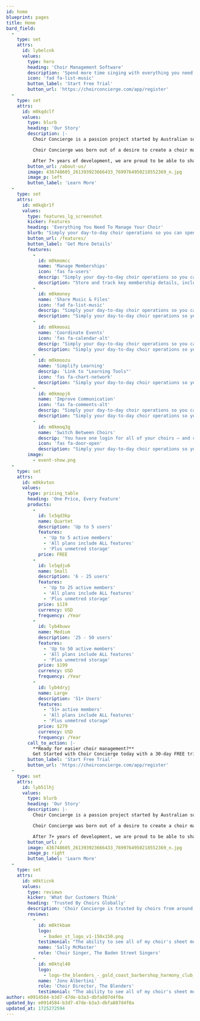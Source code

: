 ```yaml
---
id: home
blueprint: pages
title: Home
bard_field:
  -
    type: set
    attrs:
      id: lybelcnk
      values:
        type: hero
        heading: 'Choir Management Software'
        description: 'Spend more time singing with everything you need to manage your day-to-day choir operations in one user-friendly app.'
        icon: 'fad fa-list-music'
        button_label: 'Start Free Trial'
        button_url: 'https://choirconcierge.com/app/register'
  -
    type: set
    attrs:
      id: m0kqdclf
      values:
        type: blurb
        heading: 'Our Story'
        description: |-
          Choir Concierge is a passion project started by Australian software developer and music lover Hayley Bech. As a choir director and music team member for multiple choirs, Hayley has had the opportunity to work with the majority of popular choir management apps on the market, learning what is important for choir management and what could be improved upon.

          Choir Concierge was born out of a desire to create a choir management tool that was powerful, but also incredibly simple. The product was designed with user experience as the top priority.

          After 7+ years of development, we are proud to be able to share with you our software. We truly believe it is a cutting-edge solution that won’t just help you manage your choir, but will also be easy to use while doing it.
        button_url: /about-us/
        image: 436748605_261393923666433_7699764950218552369_n.jpg
        image_p: left
        button_label: 'Learn More'
  -
    type: set
    attrs:
      id: m0kqbr1f
      values:
        type: features_lg_screenshot
        kicker: Features
        heading: 'Everything You Need To Manage Your Choir'
        blurb: "Simply your day-to-day choir operations so you can spend more time singing. You'll find everything you need to save time and headaches on your choir management in our user-friendly choir management app."
        button_url: /features/
        button_label: 'Get More Details'
        features:
          -
            id: m0kmomcc
            name: 'Manage Memberships'
            icon: 'fas fa-users'
            descrip: "Simply your day-to-day choir operations so you can spend more time singing. You'll find everything you need to save time and headaches on your choir management in our user-friendly choir management app."
            description: "Store and track key membership details, including membership fees, voice parts, and customised user roles. You'll also be able to automate your onboarding workflow to streamline the process of bringing on new members, including creating checklists, sending notifications, and scheduling follow-ups."
          -
            id: m0kmoney
            name: 'Share Music & Files'
            icon: 'fad fa-list-music'
            descrip: "Simply your day-to-day choir operations so you can spend more time singing. You'll find everything you need to save time and headaches on your choir management in our user-friendly choir management app."
            description: "Simply your day-to-day choir operations so you can spend more time singing. You'll find everything you need to save time and headaches on your choir management in our user-friendly choir management app."
          -
            id: m0kmooai
            name: 'Coordinate Events'
            icon: 'fas fa-calendar-alt'
            descrip: "Simply your day-to-day choir operations so you can spend more time singing. You'll find everything you need to save time and headaches on your choir management in our user-friendly choir management app."
            description: "Simply your day-to-day choir operations so you can spend more time singing. You'll find everything you need to save time and headaches on your choir management in our user-friendly choir management app."
          -
            id: m0kmoozu
            name: 'Simplify Learning'
            descrip: 'Link to "Learning Tools"'
            icon: 'fas fa-chart-network'
            description: "Simply your day-to-day choir operations so you can spend more time singing. You'll find everything you need to save time and headaches on your choir management in our user-friendly choir management app."
          -
            id: m0kmopj6
            name: 'Improve Communication'
            icon: 'fas fa-comments-alt'
            descrip: "Simply your day-to-day choir operations so you can spend more time singing. You'll find everything you need to save time and headaches on your choir management in our user-friendly choir management app."
            description: "Simply your day-to-day choir operations so you can spend more time singing. You'll find everything you need to save time and headaches on your choir management in our user-friendly choir management app."
          -
            id: m0kmoq3g
            name: 'Switch Between Choirs'
            descrip: 'You have one login for all of your choirs – and can jump between them quickly!'
            icon: 'fas fa-door-open'
            description: "Simply your day-to-day choir operations so you can spend more time singing. You'll find everything you need to save time and headaches on your choir management in our user-friendly choir management app."
        image:
          - event-show.png
  -
    type: set
    attrs:
      id: m0kkvton
      values:
        type: pricing_table
        heading: 'One Price, Every Feature'
        products:
          -
            id: lx5qd3kp
            name: Quartet
            description: 'Up to 5 users'
            features:
              - 'Up to 5 active members'
              - 'All plans include ALL features'
              - 'Plus unmetred storage'
            price: FREE
          -
            id: lx5qdju6
            name: Small
            description: '6 - 25 users'
            features:
              - 'Up to 25 active members'
              - 'All plans include ALL features'
              - 'Plus unmetred storage'
            price: $119
            currency: USD
            frequency: /Year
          -
            id: lyb4buwv
            name: Medium
            description: '25 - 50 users'
            features:
              - 'Up to 50 active members'
              - 'All plans include ALL features'
              - 'Plus unmetred storage'
            price: $199
            currency: USD
            frequency: /Year
          -
            id: lyb4dryj
            name: Large
            description: '51+ Users'
            features:
              - '51+ active members'
              - 'All plans include ALL features'
              - 'Plus unmetred storage'
            price: $279
            currency: USD
            frequency: /Year
        call_to_action: |-
          **Ready for easier choir management?**
          Get Started with Choir Concierge today with a 30-day FREE trial.
        button_label: 'Start Free Trial'
        button_url: 'https://choirconcierge.com/app/register'
  -
    type: set
    attrs:
      id: lyb51lhj
      values:
        type: blurb
        heading: 'Our Story'
        description: |-
          Choir Concierge is a passion project started by Australian software developer and music lover Hayley Bech. As a choir director and music team member for multiple choirs, Hayley has had the opportunity to work with the majority of popular choir management apps on the market, learning what is important for choir management and what could be improved upon.

          Choir Concierge was born out of a desire to create a choir management tool that was powerful, but also incredibly simple. The product was designed with user experience as the top priority.

          After 7+ years of development, we are proud to be able to share with you our software. We truly believe it is a cutting-edge solution that won’t just help you manage your choir, but will also be easy to use while doing it.
        button_url: /
        image: 436748605_261393923666433_7699764950218552369_n.jpg
        image_p: right
        button_label: 'Learn More'
  -
    type: set
    attrs:
      id: m0kticnk
      values:
        type: reviews
        kicker: 'What Our Customers Think'
        heading: 'Trusted By Choirs Globally'
        description: 'Choir Concierge is trusted by choirs from around the world.'
        reviews:
          -
            id: m0ktkbam
            logo:
              - baden_st_logo_v1-150x150.png
            testimonial: "The ability to see all of my choir's sheet music, learning tracks and upcoming events in one place is amazing. Both the desktop and mobile sites are very user-friendly, and the in-built pitch pipe in the starting key of each song is especially handy."
            name: 'Sally McMaster'
            role: 'Choir Singer, The Baden Street Singers'
          -
            id: m0ktql40
            logo:
              - logo-the_blenders_-_gold_coast_barbershop_harmony_club_inc13062018062403.png
            name: 'Jono Albertini'
            role: 'Choir Director, The Blenders'
            testimonial: "The ability to see all of my choir's sheet music, learning tracks and upcoming events in one place is amazing. Both the desktop and mobile sites are very user-friendly, and the in-built pitch pipe in the starting key of each song is especially handy."
author: e0914584-b3d7-47de-b3a3-dbfa807d4f0a
updated_by: e0914584-b3d7-47de-b3a3-dbfa807d4f0a
updated_at: 1725272594
---
```

